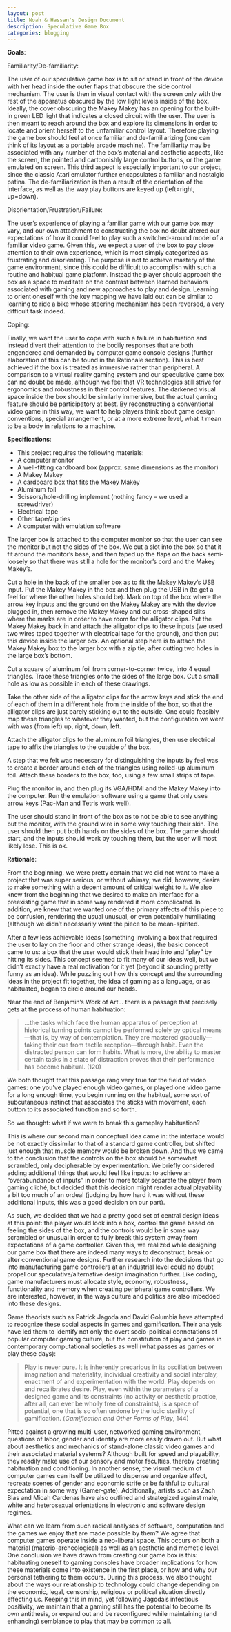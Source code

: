 ```yaml
---
layout: post
title: Noah & Hassan's Design Document  
description: Speculative Game Box
categories: blogging
---
```

**Goals**:

Familiarity/De-familiarity:

The user of our speculative game box is to sit or stand in front of the device with her head inside the outer flaps that obscure the side control mechanism. The user is then in visual contact with the screen only with the rest of the apparatus obscured by the low light levels inside of the box. Ideally, the cover obscuring the Makey Makey has an opening for the built-in green LED light that indicates a closed circuit with the user. The user is then meant to reach around the box and explore its dimensions in order to locate and orient herself to the unfamiliar control layout. Therefore playing the game box should feel at once familiar and de-familiarizing (one can think of its layout as a portable arcade machine). The familiarity may be associated with any number of the box’s material and aesthetic aspects, like the screen, the pointed and cartoonishly large control buttons, or the game emulated on screen. This third aspect is especially important to our project, since the classic Atari emulator further encapsulates a familiar and nostalgic patina. The de-familiarization is then a result of the orientation of the interface, as well as the way play buttons are keyed up (left=right, up=down).

Disorientation/Frustration/Failure:

The user’s experience of playing a familiar game with our game box may vary, and our own attachment to constructing the box no doubt altered our expectations of how it could feel to play such a switched-around model of a familiar video game. Given this, we expect a user of the box to pay close attention to their own experience, which is most simply categorized as frustrating and disorienting. The purpose is not to achieve mastery of the game environment, since this could be difficult to accomplish with such a routine and habitual game platform. Instead the player should approach the box as a space to meditate on the contrast between learned behaviors associated with gaming and new approaches to play and design. Learning to orient oneself with the key mapping we have laid out can be similar to learning to ride a bike whose steering mechanism has been reversed, a very difficult task indeed.

Coping:

Finally, we want the user to cope with such a failure in habituation and instead divert their attention to the bodily responses that are both engendered and demanded by computer game console designs (further elaboration of this can be found in the Rationale section). This is best achieved if the box is treated as immersive rather than peripheral. A comparison to a virtual reality gaming system and our speculative game box can no doubt be made, although we feel that VR technologies still strive for ergonomics and robustness in their control features. The darkened visual space inside the box should be similarly immersive, but the actual gaming feature should be participatory at best. By reconstructing a conventional video game in this way, we want to help players think about game design conventions, special arrangement, or at a more extreme level, what it mean to be a body in relations to a machine.

**Specifications**:

* This project requires the following materials:
* A computer monitor
* A well-fitting cardboard box (approx. same dimensions  as the monitor)
* A Makey Makey
* A cardboard box that fits the Makey Makey
* Aluminum foil
* Scissors/hole-drilling implement (nothing fancy – we used a screwdriver)
* Electrical tape
* Other tape/zip ties
* A computer with emulation software

The larger box is attached to the computer monitor so that the user can see the monitor but not the sides of the box. We cut a slot into the box so that it fit around the monitor’s base, and then taped up the flaps on the back semi-loosely so that there was still a hole for the monitor’s cord and the Makey Makey’s.

Cut a hole in the back of the smaller box as to fit the Makey Makey’s USB input. Put the Makey Makey in the box and then plug the USB in (to get a feel for where the other holes should be). Mark on top of the box where the arrow key inputs and the ground on the Makey Makey are with the device plugged in, then remove the Makey Makey and cut cross-shaped slits where the marks are in order to have room for the alligator clips. Put the Makey Makey back in and attach the alligator clips to these inputs (we used two wires taped together with electrical tape for the ground), and then put this device inside the larger box. An optional step here is to attach the Makey Makey box to the larger box with a zip tie, after cutting two holes in the large box’s bottom.

Cut a square of aluminum foil from corner-to-corner twice, into 4 equal triangles. Trace these triangles onto the sides of the large box.                                                       Cut a small hole as low as possible in each of these drawings.

Take the other side of the alligator clips for the arrow keys and stick the end of each of them in a different hole from the inside of the box, so that the alligator clips are just barely sticking out to the outside. One could feasibly map these triangles to whatever they wanted, but the configuration we went with was (from left) up, right, down, left.

Attach the alligator clips to the aluminum foil triangles, then use electrical tape to affix the triangles to the outside of the box.

A step that we felt was necessary for distinguishing the inputs by feel was to create a border around each of the triangles using rolled-up aluminum foil. Attach these borders to the box, too, using a few small strips of tape.

Plug the monitor in, and then plug its VGA/HDMI and the Makey Makey into the computer. Run the emulation software using a game that only uses arrow keys (Pac-Man and Tetris work well).

The user should stand in front of the box as to not be able to see anything but the monitor, with the ground wire in some way touching their skin. The user should then put both hands on the sides of the box. The game should start, and the inputs should work by touching them, but the user will most likely lose. This is ok.

**Rationale**:

From the beginning, we were pretty certain that we did not want to make a project that was super serious, or without whimsy; we did, however, desire to make something with a decent amount of critical weight to it. We also knew from the beginning that we desired to make an interface for a preexisting game that in some way rendered it more complicated. In addition, we knew that we wanted one of the primary affects of this piece to be confusion, rendering the usual unusual, or even potentially humiliating (although we didn’t necessarily want the piece to be mean-spirited.

After a few less achievable ideas (something involving a box that required the user to lay on the floor and other strange ideas), the basic concept came to us: a box that the user would stick their head into and “play” by hitting its sides. This concept seemed to fit many of our ideas well, but we didn’t exactly have a real motivation for it yet (beyond it sounding pretty funny as an idea). While puzzling out how this concept and the surrounding ideas in the project fit together, the idea of gaming as a language, or as habituated, began to circle around our heads.

Near the end of Benjamin’s Work of Art… there is a passage that precisely gets at the process of human habituation:

>…the tasks which face the human apparatus of perception at historical turning points cannot be performed solely by optical means—that is, by way of contemplation. They are mastered gradually—taking their cue from tactile reception—through habit.
Even the distracted person can form habits. What is more, the ability to master certain tasks in a state of distraction proves that their performance has become habitual. (120)

We both thought that this passage rang very true for the field of video games: one you’ve played enough video games, or played one video game for a long enough time, you begin running on the habitual, some sort of subcutaneous instinct that associates the sticks with movement, each button to its associated function and so forth.

So we thought: what if we were to break this gameplay habituation?


This is where our second main conceptual idea came in: the interface would be not exactly dissimilar to that of a standard game controller, but shifted just enough that muscle memory would be broken down. And thus we came to the conclusion that the controls on the box should be somewhat scrambled, only decipherable by experimentation. We briefly considered adding additional things that would feel like inputs: to achieve an “overabundance of inputs” in order to more totally separate the player from gaming cliché, but decided that this decision might render actual playability a bit too much of an ordeal (judging by how hard it was without these additional inputs, this was a good decision on our part).

As such, we decided that we had a pretty good set of central design ideas at this point: the player would look into a box, control the game based on feeling the sides of the box, and the controls would be in some way scrambled or unusual in order to fully break this system away from expectations of a game controller. Given this, we realized while designing our game box that there are indeed many ways to deconstruct, break or alter conventional game designs. Further research into the decisions that go into manufacturing game controllers at an industrial level could no doubt propel our speculative/alternative design imagination further. Like coding, game manufacturers must allocate style, economy, robustness, functionality and memory when creating peripheral game controllers. We are interested, however, in the ways culture and politics are also imbedded into these designs.

Game theorists such as Patrick Jagoda and David Golumbia have attempted to recognize these social aspects in games and gamification. Their analysis have led them to identify not only the overt socio-political connotations of popular computer gaming culture, but the constitution of play and games in contemporary computational societies as well (what passes as games or play these days):

>Play is never pure. It is inherently precarious in its oscillation
between imagination and materiality, individual creativity and social
interplay, enactment of and experimentation with the world. Play depends
on and recalibrates desire. Play, even within the parameters of a designed
game and its constraints (no activity or aesthetic practice, after all, can ever
be wholly free of constraints), is a space of potential, one that is so often
undone by the ludic sterility of gamification. (*Gamification and Other Forms of Play*, 144)

Pitted against a growing multi-user, networked gaming environment, questions of labor, gender and identity are more easily drawn out. But what about aesthetics and mechanics of stand-alone classic video games and their associated material systems? Although built for speed and playability, they readily make use of our sensory and motor faculties, thereby creating habituation and conditioning. In another sense, the visual medium of computer games can itself be utilized to dispense and organize affect, recreate scenes of gender and economic strife or be faithful to cultural expectation in some way (Gamer-gate). Additionally, artists such as Zach Blas and Micah Cardenas have also outlined and strategized against male, white and heterosexual orientations in electronic and software design regimes.

What can we learn from such radical analyses of software, computation and the games we enjoy that are made possible by them? We agree that computer games operate inside a neo-liberal space. This occurs on both a material (materio-archeological) as well as an aesthetic and memetic level. One conclusion we have drawn from creating our game box is this: habituating oneself to gaming consoles have broader implications for how these materials come into existence in the first place, or how and why our personal tethering to them occurs. During this process, we also thought about the ways our relationship to technology could change depending on the economic, legal, censorship, religious or political situation directly effecting us. Keeping this in mind, yet following Jagoda’s infectious positivity, we maintain that a gaming still has the potential to become its own antithesis, or expand out and be reconfigured while maintaining (and enhancing) semblance to play that may be common to all.
